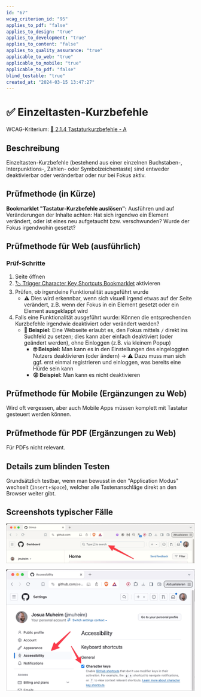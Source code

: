 ```yaml
---
id: "67"
wcag_criterion_id: "95"
applies_to_pdf: "false"
applies_to_design: "true"
applies_to_development: "true"
applies_to_content: "false"
applies_to_quality_assurance: "true"
applicable_to_web: "true"
applicable_to_mobile: "true"
applicable_to_pdf: "false"
blind_testable: "true"
created_at: "2024-03-15 13:47:27"
---
```


# ✅ Einzeltasten-Kurzbefehle

WCAG-Kriterium: [📜 2.1.4 Tastaturkurzbefehle - A](..)

## Beschreibung

Einzeltasten-Kurzbefehle (bestehend aus einer einzelnen Buchstaben-, Interpunktions-, Zahlen- oder Symbolzeichentaste) sind entweder deaktivierbar oder veränderbar oder nur bei Fokus aktiv.

## Prüfmethode (in Kürze)

**Bookmarklet "Tastatur-Kurzbefehle auslösen":** Ausführen und auf Veränderungen der Inhalte achten: Hat sich irgendwo ein Element verändert, oder ist eines neu aufgetaucht bzw. verschwunden? Wurde der Fokus irgendwohin gesetzt?

## Prüfmethode für Web (ausführlich)

### Prüf-Schritte

1. Seite öffnen
1. [🏷️ Trigger Character Key Shortcuts Bookmarklet](/de/tags/trigger-character-key-shortcuts-bookmarklet) aktivieren
1. Prüfen, ob irgendeine Funktionalität ausgeführt wurde
    - ⚠️ Dies wird erkennbar, wenn sich visuell irgend etwas auf der Seite verändert, z.B. wenn der Fokus in ein Element gesetzt oder ein Element ausgeklappt wird
1. Falls eine Funktionalität ausgeführt wurde: Können die entsprechenden Kurzbefehle irgendwie deaktiviert oder verändert werden?
    - **🙂 Beispiel:** Eine Webseite erlaubt es, den Fokus mittels `/` direkt ins Suchfeld zu setzen; dies kann aber einfach deaktiviert (oder geändert werden), ohne Einloggen (z.B. via kleinem Popup)
        - **🙄 Beispiel:** Man kann es in den Einstellungen des eingeloggten Nutzers deaktivieren (oder ändern) → ⚠️ Dazu muss man sich ggf. erst einmal registrieren und einloggen, was bereits eine Hürde sein kann
        - **😡 Beispiel:** Man kann es nicht deaktivieren

## Prüfmethode für Mobile (Ergänzungen zu Web)

Wird oft vergessen, aber auch Mobile Apps müssen komplett mit Tastatur gesteuert werden können.

## Prüfmethode für PDF (Ergänzungen zu Web)

Für PDFs nicht relevant.

## Details zum blinden Testen

Grundsätzlich testbar, wenn man bewusst in den "Application Modus" wechselt (`Insert`+`Space`), welcher alle Tastenanschläge direkt an den Browser weiter gibt.

## Screenshots typischer Fälle

![Github fokussiert das Suchfeld mit Tastenkürzel "/"](images/github-fokussiert-das-suchfeld-mit-tastenkrzel.png)

![Github erlaubt das Deaktivieren dieser Tastenkürzel](images/github-erlaubt-das-deaktivieren-dieser-tastenkrzel.png)